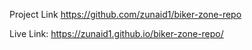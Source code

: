 Project Link
https://github.com/zunaid1/biker-zone-repo

Live Link:
https://zunaid1.github.io/biker-zone-repo/
